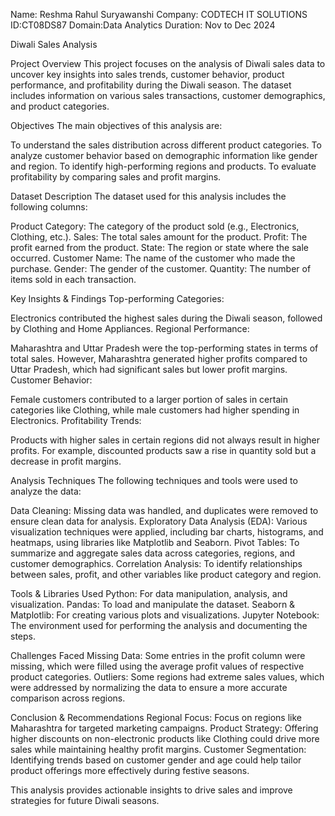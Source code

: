 Name: Reshma Rahul Suryawanshi
Company: CODTECH IT SOLUTIONS
ID:CT08DS87
Domain:Data Analytics
Duration: Nov to Dec 2024


Diwali Sales Analysis

Project Overview
This project focuses on the analysis of Diwali sales data to uncover key insights into sales trends, customer behavior, product performance, 
and profitability during the Diwali season. The dataset includes information on various sales transactions, customer demographics, and product categories.

Objectives
The main objectives of this analysis are:

To understand the sales distribution across different product categories.
To analyze customer behavior based on demographic information like gender and region.
To identify high-performing regions and products.
To evaluate profitability by comparing sales and profit margins.

Dataset Description
The dataset used for this analysis includes the following columns:

Product Category: The category of the product sold (e.g., Electronics, Clothing, etc.).
Sales: The total sales amount for the product.
Profit: The profit earned from the product.
State: The region or state where the sale occurred.
Customer Name: The name of the customer who made the purchase.
Gender: The gender of the customer.
Quantity: The number of items sold in each transaction.

Key Insights & Findings
Top-performing Categories:

Electronics contributed the highest sales during the Diwali season, followed by Clothing and Home Appliances.
Regional Performance:

Maharashtra and Uttar Pradesh were the top-performing states in terms of total sales. However, Maharashtra generated higher profits compared to Uttar Pradesh, 
which had significant sales but lower profit margins.
Customer Behavior:

Female customers contributed to a larger portion of sales in certain categories like Clothing, while male customers had higher spending in Electronics.
Profitability Trends:

Products with higher sales in certain regions did not always result in higher profits.
For example, discounted products saw a rise in quantity sold but a decrease in profit margins.


Analysis Techniques
The following techniques and tools were used to analyze the data:

Data Cleaning: Missing data was handled, and duplicates were removed to ensure clean data for analysis.
Exploratory Data Analysis (EDA): Various visualization techniques were applied, including bar charts, histograms, and heatmaps, 
using libraries like Matplotlib and Seaborn.
Pivot Tables: To summarize and aggregate sales data across categories, regions, and customer demographics.
Correlation Analysis: To identify relationships between sales, profit, and other variables like product category and region.


Tools & Libraries Used
Python: For data manipulation, analysis, and visualization.
Pandas: To load and manipulate the dataset.
Seaborn & Matplotlib: For creating various plots and visualizations.
Jupyter Notebook: The environment used for performing the analysis and documenting the steps.


Challenges Faced
Missing Data: Some entries in the profit column were missing, which were filled using the average profit values of respective product categories.
Outliers: Some regions had extreme sales values, which were addressed by normalizing the data to ensure a more accurate comparison across regions.


Conclusion & Recommendations
Regional Focus: Focus on regions like Maharashtra for targeted marketing campaigns.
Product Strategy: Offering higher discounts on non-electronic products like Clothing could drive more sales while maintaining healthy profit margins.
Customer Segmentation: Identifying trends based on customer gender and age could help tailor product offerings more effectively during festive seasons.


This analysis provides actionable insights to drive sales and improve strategies for future Diwali seasons.




 


